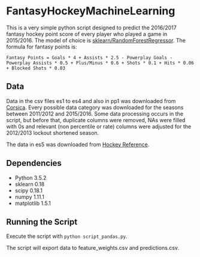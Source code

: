 # FantasyHockeyMachineLearning

This is a very simple python script designed to predict the 2016/2017 fantasy hockey point score of every player who played a game in 2015/2016. The model of choice is [sklearn/RandomForestRegressor](http://scikit-learn.org/stable/modules/generated/sklearn.ensemble.RandomForestRegressor.html). The formula for fantasy points is: 
``` 
Fantasy Points = Goals * 4 + Assists * 2.5 - Powerplay Goals - Powerplay Assists * 0.5 + Plus/Minus * 0.6 + Shots * 0.1 + Hits * 0.06 + Blocked Shots * 0.03 
```
## Data

Data in the csv files es1 to es4 and also in pp1 was downloaded from [Corsica](corsica.hockey). Every possible data category was downloaded for the seasons between 2011/2012 and 2015/2016. Some data processing occurs in the script, but before that, duplicate columns were removed, NAs were filled with 0s and relevant (non percentile or rate) columns were adjusted for the 2012/2013 lockout shortened season.

The data in es5 was downloaded from [Hockey Reference](Hockey-Reference.com).

## Dependencies
* Python 3.5.2
* sklearn 0.18
* scipy 0.18.1
* numpy 1.11.1
* matplotlib 1.5.1

## Running the Script

Execute the script with `python script_pandas.py`.

The script will export data to feature_weights.csv and predictions.csv.

